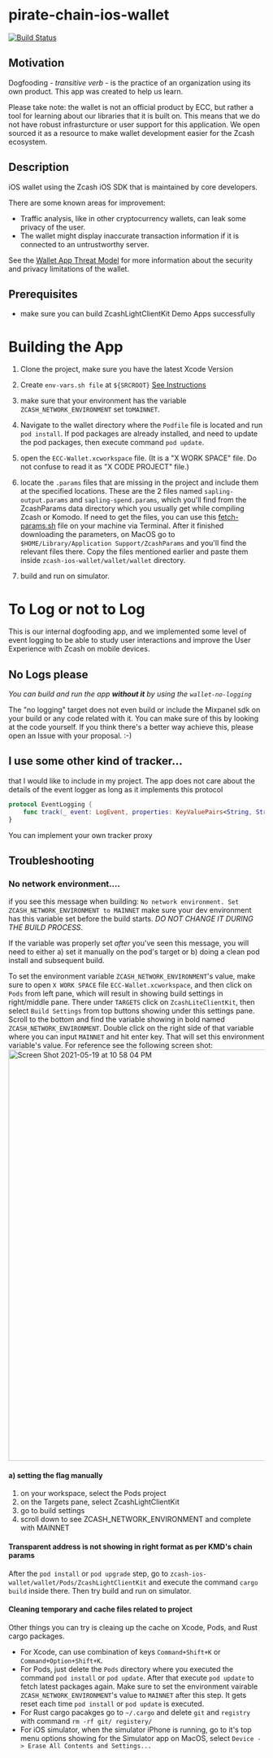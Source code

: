 # pirate-chain-ios-wallet

[![Build Status](https://travis-ci.org/zcash/zcash-ios-wallet.svg?branch=master)](https://travis-ci.org/zcash/zcash-ios-wallet)

## Motivation
Dogfooding - _transitive verb_ - is the practice of an organization using its own product. This app was created to help us learn.

Please take note: the wallet is not an official product by ECC, but rather a tool for learning about our libraries that it is built on. This means that we do not have robust infrasturcture or user support for this application. We open sourced it as a resource to make wallet development easier for the Zcash ecosystem.

## Description

iOS wallet using the Zcash iOS SDK that is maintained by core developers.

There are some known areas for improvement:

- Traffic analysis, like in other cryptocurrency wallets, can leak some privacy
  of the user.
- The wallet might display inaccurate transaction information if it is connected
  to an untrustworthy server.

See the [Wallet App Threat
Model](https://zcash.readthedocs.io/en/latest/rtd_pages/wallet_threat_model.html)
for more information about the security and privacy limitations of the wallet.

## Prerequisites
* make sure you can build ZcashLightClientKit Demo Apps successfully

# Building the App
1. Clone the project, make sure you have the latest Xcode Version

2. Create `env-vars.sh file` at `${SRCROOT}` [See Instructions](https://github.com/zcash/ZcashLightClientKit#setting-env-varsh-file-to-run-locally)

3. make sure that your environment has the variable `ZCASH_NETWORK_ENVIRONMENT` set to`MAINNET`.

4. Navigate to the wallet directory where the `Podfile` file is located and run `pod install`. If pod packages are already installed, and need to update the pod packages, then execute command `pod update`.

5. open the `ECC-Wallet.xcworkspace` file. (It is a "X WORK SPACE" file. Do not confuse to read it as "X CODE PROJECT" file.)

6. locate the `.params` files that are missing in the project and include them at the specified locations. These are the 2 files named `sapling-output.params` and `sapling-spend.params`, which you'll find from the ZcashParams data directory which you usually get while compiling Zcash or Komodo. If need to get the files, you can use this [fetch-params.sh](https://github.com/PirateNetwork/pirate/blob/master/zcutil/fetch-params.sh) file on your machine via Terminal. After it finished downloading the parameters, on MacOS go to `$HOME/Library/Application Support/ZcashParams` and you'll find the relevant files there. Copy the files mentioned earlier and paste them inside `zcash-ios-wallet/wallet/wallet` directory.

7. build and run on simulator.


# To Log or not to Log

This is our internal dogfooding app, and we implemented some level of event logging to be able to study user interactions and improve the User Experience with Zcash on mobile devices.

## No Logs please

*You can build and run the app **without it** by using the `wallet-no-logging`*

The "no logging" target does not even build or include the Mixpanel sdk on your build or any code related with it. You can make sure of this by looking at the code yourself. If you think there's a better way achieve this, please open an Issue with your proposal. :-) 

<!-- ## I want to use Mixpanel

If you wish to use mixpanel in your own build, make sure to include the following line in your env-vars.sh file
`export MIXPANEL_TOKEN="YOUR_TOKEN"`
And build the `wallet` target. Sourcery will pick it up and generate the Constants.generated.swift file that the Mixpanel SDK will use to send the events to your board
 -->
 
## I use some other kind of tracker...
that I would like to include in my project. The app does not care about the details of the event logger as long as it implements this protocol
````Swift
protocol EventLogging {
    func track(_ event: LogEvent, properties: KeyValuePairs<String, String>)
}
````

You can implement your own tracker proxy
## Troubleshooting

### No network environment....
if you see this message when building:
```No network environment. Set ZCASH_NETWORK_ENVIRONMENT to MAINNET```
make sure your dev environment has this variable set before the build starts. *DO NOT CHANGE IT DURING THE BUILD PROCESS*.

If the variable was properly set *after* you've seen this message, you will need to either a) set it manually on the pod's target or b) doing a clean pod install and subsequent build.

To set the environment variable `ZCASH_NETWORK_ENVIRONMENT`'s value, make sure to open `X WORK SPACE` file `ECC-Wallet.xcworkspace`, and then click on `Pods` from left pane, which will result in showing build settings in right/middle pane. There under `TARGETS` click on `ZcashLiteClientKit`, then select `Build Settings` from top buttons showing under this settings pane. Scroll to the bottom and find the variable showing in bold named `ZCASH_NETWORK_ENVIRONMENT`. Double click on the right side of that variable where you can input `MAINNET` and hit enter key. That will set this environment variable's value. For reference see the following screen shot:
<img width="809" alt="Screen Shot 2021-05-19 at 10 58 04 PM" src="https://user-images.githubusercontent.com/12998093/118802714-979c4a80-b8f6-11eb-94a4-23816faf856b.png">


#### a) setting the flag manually
1. on your workspace, select the Pods project
2. on the Targets pane, select ZcashLightClientKit
3. go to build settings
4. scroll down to see ZCASH_NETWORK_ENVIRONMENT and complete with MAINNET

#### Transparent address is not showing in right format as per KMD's chain params
After the `pod install` or `pod upgrade` step, go to `zcash-ios-wallet/wallet/Pods/ZcashLightClientKit` and execute the command `cargo build` inside there.
Then try build and run on simulator.

#### Cleaning temporary and cache files related to project
Other things you can try is cleaing up the cache on Xcode, Pods, and Rust cargo packages.
- For Xcode, can use combination of keys `Command+Shift+K` or `Command+Option+Shift+K`.
- For Pods, just delete the `Pods` directory where you executed the command `pod install` or `pod update`. After that execute `pod update` to fetch latest packages again. Make sure to set the environment vairable `ZCASH_NETWORK_ENVIRONMENT`'s value to `MAINNET` after this step. It gets reset each time `pod install` or `pod update` is executed.
- For Rust cargo pacakges go to `~/.cargo` and delete `git` and `registry` with command `rm -rf git/ registery/`
- For iOS simulator, when the simulator iPhone is running, go to it's top menu options showing for the Simulator app on MacOS, select `Device -> Erase All Contents and Settings...`
